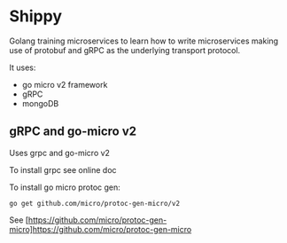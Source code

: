 # Shippy
Golang training microservices to learn how to write microservices making use of protobuf and gRPC as the underlying transport protocol.

It uses:
* go micro v2 framework
* gRPC
* mongoDB


## gRPC and go-micro v2 
Uses grpc and go-micro v2

To install grpc see online doc

To install go micro protoc gen:

`go get github.com/micro/protoc-gen-micro/v2` 

See [https://github.com/micro/protoc-gen-micro]https://github.com/micro/protoc-gen-micro


